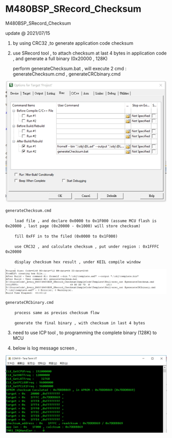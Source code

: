 # M480BSP_SRecord_Checksum
 M480BSP_SRecord_Checksum

update @ 2021/07/15

1. by using CRC32  ,to generate application code checksum

2. use SRecord tool , to attach checksum at last 4 bytes in application code , and generate a full binary (0x20000 , 128K)

	perform generateChecksum.bat , will execute 2 cmd : generateChecksum.cmd , generateCRCbinary.cmd

![image](https://github.com/released/M480BSP_SRecord_Checksum/blob/main/setting.jpg)


	generateChecksum.cmd
	
		load file , and declare 0x0000 to 0x1F000 (assume MCU flash is 0x20000 , last page (0x20000 - 0x1000) will store checksum)
	
		fill 0xFF in to the filed (0x0000 to 0x1F000)
		
		use CRC32 , and calculate checksum , put under region : 0x1FFFC 0x20000
		
		display checksum hex result , under KEIL compile window
		
![image](https://github.com/released/M480BSP_SRecord_Checksum/blob/main/compile.jpg)
		
		
	generateCRCbinary.cmd
	
		process same as previos checksum flow 
		
		generate the final binary , with checksum in last 4 bytes

3. need to use ICP tool , to programming the complete binary (128K) to MCU

4. below is log message screen , 

![image](https://github.com/released/M480BSP_SRecord_Checksum/blob/main/log.jpg)


